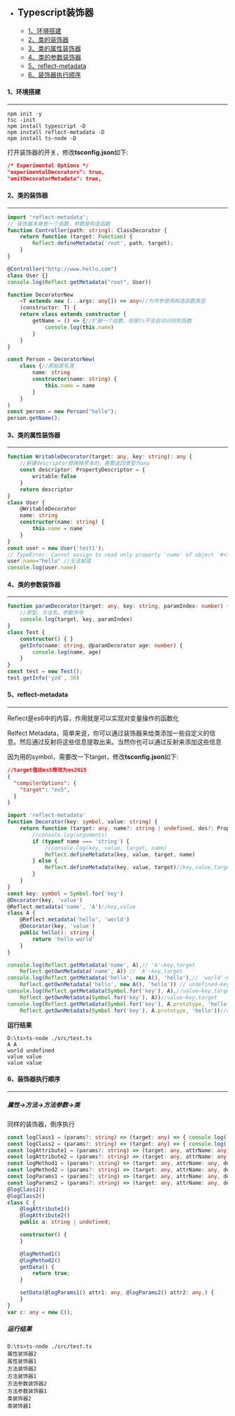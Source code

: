 - ## Typescript装饰器
    + [1、环境搭建](#1环境搭建)
    + [2、类的装饰器](#2类的装饰器)
    + [3、类的属性装饰器](#3类的属性装饰器)
    + [4、类的参数装饰器](#4类的参数装饰器)
    + [5、reflect-metadata](#5reflect-metadata)
    + [6、装饰器执行顺序](#6装饰器执行顺序)

#### 1、环境搭建

------

```shell
npm init -y 
tsc -init 
npm install typescript -D 
npm install reflect-metadata -D 
npm install ts-node -D 
```
打开装饰器的开关，修改**tsconfig.json**如下:

```json
/* Experimental Options */
"experimentalDecorators": true,
"emitDecoratorMetadata": true,
```


#### 2、类的装饰器

------

```typescript
import 'reflect-metadata';
// 装饰器本身是一个函数，参数是构造函数
function Controller(path: string): ClassDecorator {
    return function (target: Function) {
        Reflect.defineMetadata('root', path, target);
    }
}

@Controller("http://www.hello.com")
class User {}
console.log(Reflect.getMetadata("root", User))
```

```typescript
function DecoratorNew
    <T extends new (...args: any[]) => any>//为传参使用构造函数类型
    (constructor: T) {
    return class extends constructor {
        getName = () => {//扩展一个函数，但是ts不会自动识别到函数
            console.log(this.name)
        }
    }
}

const Person = DecoratorNew(
    class {//原始匿名类
        name: string
        constructor(name: string) {
            this.name = name
        }
    }
)
const person = new Person("hello");
person.getName();
```



#### 3、类的属性装饰器

------

```typescript
function WritableDecorator(target: any, key: string): any {
    //新建descriptor替换掉原本的，需要返回类型为any
    const descriptor: PropertyDescriptor = {
        writable:false
    }
    return descriptor
}
class User {
    @WritableDecorator
    name: string
    constructor(name: string) {
        this.name = name
    }
}
const user = new User('test1');
// TypeError: Cannot assign to read only property 'name' of object '#<Test>'
user.name="hello" //无法赋值
console.log(user.name)
```



#### 4、类的参数装饰器

------

```typescript
function paramDecorator(target: any, key: string, paramIndex: number) {
    //原型，方法名，参数序号
    console.log(target, key, paramIndex)
}
class Test {
    constructor() { }
    getInfo(name: string, @paramDecorator age: number) {
        console.log(name, age)
    }
}
const test = new Test();
test.getInfo('yzd', 30)

```



#### 5、reflect-metadata

------

Reflect是es6中的内容，作用就是可以实现对变量操作的函数化

Relfect Metadata，简单来说，你可以通过装饰器来给类添加一些自定义的信息。然后通过反射将这些信息提取出来。当然你也可以通过反射来添加这些信息

因为用的symbol，需要改一下target，修改**tsconfig.json**如下:

```json
//target值由es5修改为es2015
{
  "compilerOptions": {   
    "target": "es5",
  }
}
```

```typescript
import 'reflect-metadata'
function Decorator(key: symbol, value: string) {
    return function (target: any, name?: string | undefined, des?: PropertyDescriptor) {
        //console.log(arguments)
        if (typeof name === 'string') {
            //console.log(key, value, target, name)
            Reflect.defineMetadata(key, value, target, name)
        } else {
            Reflect.defineMetadata(key, value, target)//key,value,target
        }
    }
}
const key: symbol = Symbol.for('key')
@Decorator(key, 'value')
@Reflect.metadata('name', 'A')//key,value
class A {
    @Reflect.metadata('hello', 'world')
    @Decorator(key, 'value')
    public hello(): string {
        return 'hello world'
    }
}

console.log(Reflect.getMetadata('name', A),// 'A'~key,target
    Reflect.getOwnMetadata('name', A)) // 'A'~key,target
console.log(Reflect.getMetadata('hello', new A(), 'hello'),// 'world'~key,target,name
    Reflect.getOwnMetadata('hello', new A(), 'hello')) // undefined~key,target,name~因为是实例不是原型
console.log(Reflect.getMetadata(Symbol.for('key'), A),//value~key,target
    Reflect.getOwnMetadata(Symbol.for('key'), A))//value~key,target
console.log(Reflect.getMetadata(Symbol.for('key'), A.prototype, 'hello'),//value~key,target,name
    Reflect.getOwnMetadata(Symbol.for('key'), A.prototype, 'hello'))//value~key,target,name
```
**运行结果**

```shell
D:\ts>ts-node ./src/test.ts
A A
world undefined
value value
value value
```



#### 6、装饰器执行顺序

------

##### 属性->方法->方法参数->类

同样的装饰器，倒序执行

```typescript
const logClass1 = (params?: string) => (target: any) => { console.log('类装饰器1') }
const logClass2 = (params?: string) => (target: any) => { console.log('类装饰器2') }
const logAttribute1 = (params?: string) => (target: any, attrName: any) => { console.log('属性装饰器1') }
const logAttribute2 = (params?: string) => (target: any, attrName: any) => { console.log('属性装饰器2') }
const logMethod1 = (params?: string) => (target: any, attrName: any, desc: any) => { console.log('方法装饰器1') }
const logMethod2 = (params?: string) => (target: any, attrName: any, desc: any) => { console.log('方法装饰器2') }
const logParams1 = (params?: string) => (target: any, attrName: any, desc: any) => { console.log('方法参数装饰器1') }
const logParams2 = (params?: string) => (target: any, attrName: any, desc: any) => { console.log('方法参数装饰器2') }
@logClass1()
@logClass2()
class C {
    @logAttribute1()
    @logAttribute2()
    public a: string | undefined;

    constructor() {
    }

    @logMethod1()
    @logMethod2()
    getData() {
        return true;
    }

    setData(@logParams1() attr1: any, @logParams2() attr2: any,) {
    }
}
var c: any = new C();
```

##### 运行结果

```shell
D:\ts>ts-node ./src/test.ts
属性装饰器2
属性装饰器1
方法装饰器2
方法装饰器1
方法参数装饰器2
方法参数装饰器1
类装饰器2
类装饰器1
```

